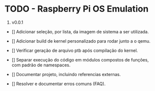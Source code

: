 # TODO - Raspberry Pi OS Emulation

1. v0.0.1

- [] Adicionar seleção, por lista, da imagem de sistema a ser utilizada.

- [] Adicionar build de kernel personalizado para rodar junto a o qemu.

- [] Verificar geração de arquivo ptb após compilação do kernel.

- [] Separar execução do código em módulos compostos de funções, com padrão de
namespaces.

- [] Documentar projeto, incluindo referencias externas.

- [] Resolver e documentar erros comuns (FAQ).


